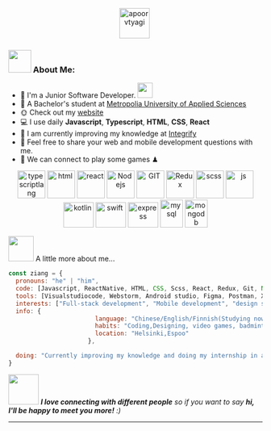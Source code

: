 <p align="center">
<a href="https://www.linkedin.com/in/ziang-zhao-2301061a2/" target="blank"><img align="center" src="https://cdn.jsdelivr.net/npm/simple-icons@3.0.1/icons/linkedin.svg" alt="apoorvtyagi" height="60" width="60" /></a>&nbsp;
</p>


### <img  src="https://github.com/TheDudeThatCode/TheDudeThatCode/blob/master/Assets/Developer.gif" width="45px"> About Me:
- 🏦 I'm a Junior Software Developer.
      <img src="https://media.giphy.com/media/WUlplcMpOCEmTGBtBW/giphy.gif" width="30">
- 📝 A Bachelor's student at [Metropolia University of Applied Sciences](https://www.metropolia.fi/fi?gclid=CjwKCAiA0KmPBhBqEiwAJqKK43FJ9s-fEeokzIFzMek99d4XTmP0VaIjzMXhWpE200QbYrruGkEWhhoCvw0QAvD_BwE)
- 🌞 Check out my [website](https://online-portfolio-ziang.netlify.app/)
- 💻 I use daily **Javascript**, **Typescript**, **HTML**, **CSS**, **React**
- 📖 I am currently improving my knowledge at [Integrify](https://www.integrify.io/)
- 💬 Feel free to share your web and mobile development questions with me.
- 👯 We can connect to play some games ♟

<p align="center">
      <img src="https://www.vectorlogo.zone/logos/typescriptlang/typescriptlang-icon.svg" alt="typescriptlang" width="55" height="55"/> 
      <img src="https://www.vectorlogo.zone/logos/w3_html5/w3_html5-icon.svg" alt="html" width="55" height="55"/>
      <img src="https://www.vectorlogo.zone/logos/reactjs/reactjs-icon.svg" alt="react" width="55" height="55"/>
      <img src="https://www.vectorlogo.zone/logos/nodejs/nodejs-icon.svg" alt="Nodejs" width="55" height="55"/>
      <img src="https://www.vectorlogo.zone/logos/git-scm/git-scm-icon.svg" alt="GIT" width="55" height="55"/> 
      <img src="https://github.com/detain/svg-logos/blob/master/svg/redux.svg" alt="Redux" width="55" height="55"/>
      <img src="https://www.vectorlogo.zone/logos/sass-lang/sass-lang-icon.svg" alt="scss" width="55" height="55"/>
      <img src="https://www.vectorlogo.zone/logos/javascript/javascript-icon.svg" alt="js" width="55" height="55"/>
      <img src="https://www.vectorlogo.zone/logos/kotlinlang/kotlinlang-icon.svg" alt="kotlin" width="60" height="50"/>
      <img src="https://www.vectorlogo.zone/logos/swift/swift-icon.svg" alt="swift" width="60" height="50"/>
      <img src="https://www.vectorlogo.zone/logos/expressjs/expressjs-ar21.svg" alt="express" width="60" height="50"/>
      <img src="https://www.vectorlogo.zone/logos/mysql/mysql-icon.svg" alt="mysql" width="45" height="55"/>
      <img src="https://www.vectorlogo.zone/logos/mongodb/mongodb-icon.svg" alt="mongodb" width="45" height="55"/>
</p>

<img src="https://media.giphy.com/media/VgCDAzcKvsR6OM0uWg/giphy.gif" width="50"> A little more about me...  

```javascript
const ziang = {
  pronouns: "he" | "him",
  code: [Javascript, ReactNative, HTML, CSS, Scss, React, Redux, Git, Node, Java, Kotlin, Mysql, Swift],
  tools: [Visualstudiocode, Webstorm, Android studio, Figma, Postman, Xcode, IntelliJ IDEA],
  interests: ["Full-stack development", "Mobile development", "design system pattern"],
  info: {
                        language: "Chinese/English/Finnish(Studying now)",
                        habits: "Coding,Designing, video games, badminton",
                        location: "Helsinki,Espoo"
                      },

  doing: "Currently improving my knowledge and doing my internship in an IT company."
}
```

<img src="https://media.giphy.com/media/LnQjpWaON8nhr21vNW/giphy.gif" width="60"> <em><b>I love connecting with different people</b> so if you want to say <b>hi, I'll be happy to meet you more!</b> :)</em>

---
